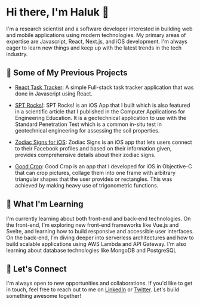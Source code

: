 # Hi there, I'm Haluk 👋

I'm a research scientist and a software developer interested in building web and mobile applications using modern technologies. My primary areas of expertise are Javascript, React, Next.js, and iOS development. I'm always eager to learn new things and keep up with the latest trends in the tech industry.

## 🔭 Some of My Previous Projects

- [React Task Tracker](https://github.com/jetsunnalgonda/react-task-tracker): A simple Full-stack task tracker application that was done in Javascript using React.

- [SPT Rocks!](https://github.com/jetsunnalgonda/SPTRocks): SPT Rocks! is an iOS App that I built which is also featured in a scientific article that I published in the Computer Applications for Engineering Education. It is a geotechnical application to use with the Standard Penetration Test which is a common in-situ test in geotechnical engineering for assessing the soil properties.

- [Zodiac Signs for iOS](https://github.com/jetsunnalgonda/Zodiac-Signs): Zodiac Signs is an iOS app that lets users connect to their Facebook profiles and based on their information given, provides comprehensive details about their zodiac signs.

- [Good Crop](https://github.com/jetsunnalgonda/Good-Crop): Good Crop is an app that I developed for iOS in Objective-C that can crop pictures, collage them into one frame with arbitrary triangular shapes that the user provides or rectangles. This was achieved by making heavy use of trigonometric functions. 

## 🌱 What I'm Learning

I'm currently learning about both front-end and back-end technologies. On the front-end, I'm exploring new front-end frameworks like Vue.js and Svelte, and learning how to build responsive and accessible user interfaces. On the back-end, I'm diving deeper into serverless architectures and how to build scalable applications using AWS Lambda and API Gateway. I'm also learning about database technologies like MongoDB and PostgreSQL

## 🤝 Let's Connect

I'm always open to new opportunities and collaborations. If you'd like to get in touch, feel free to reach out to me on [LinkedIn](https://www.linkedin.com/in/haluk-isik-a341497b/) or [Twitter](https://twitter.com/isikhaluk). Let's build something awesome together!
